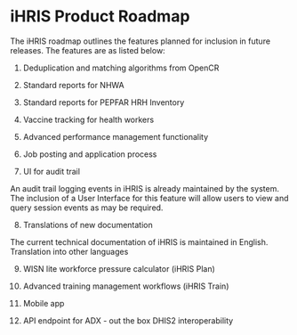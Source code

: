 # iHRIS Product Roadmap

The iHRIS roadmap outlines the features planned for inclusion in future releases. The features are as listed below:

1. Deduplication and matching algorithms from OpenCR

2. Standard reports for NHWA

3. Standard reports for PEPFAR HRH Inventory

4. Vaccine tracking for health workers

5. Advanced performance management functionality

6. Job posting and application process

7. UI for audit trail

An audit trail logging events in iHRIS is already maintained by the system. The inclusion of a User Interface for this feature will allow users to view and query session events as may be required.

8. Translations of new documentation

The current technical documentation of iHRIS is maintained in English. Translation into other languages 

9. WISN lite workforce pressure calculator (iHRIS Plan)

10. Advanced training management workflows (iHRIS Train)

11. Mobile app

12. API endpoint for ADX - out the box DHIS2 interoperability
